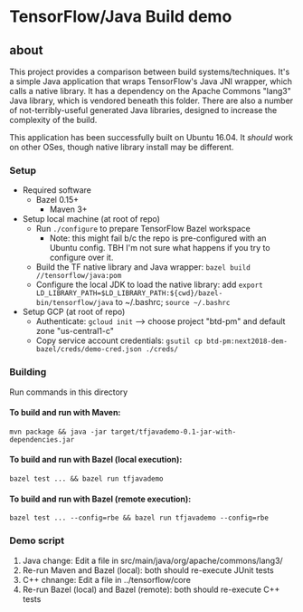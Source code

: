 # TensorFlow/Java Build demo

## about
This project provides a comparison between build systems/techniques. It's a simple Java application that wraps TensorFlow's Java JNI wrapper, which calls a native library. It has a dependency on the Apache Commons "lang3" Java library, which is vendored beneath this folder. There are also a number of not-terribly-useful generated Java libraries, designed to increase the complexity of the build.

This application has been successfully built on Ubuntu 16.04. It _should_ work on other OSes, though native library install may be different.

### Setup
* Required software
  * Bazel 0.15+
    * Maven 3+
* Setup local machine (at root of repo)
  * Run `./configure` to prepare TensorFlow Bazel workspace
    * Note: this might fail b/c the repo is pre-configured with an Ubuntu config. TBH I'm not sure what happens if you try to configure over it.
  * Build the TF native library and Java wrapper: `bazel build //tensorflow/java:pom`
  * Configure the local JDK to load the native library: add `export LD_LIBRARY_PATH=$LD_LIBRARY_PATH:${cwd}/bazel-bin/tensorflow/java` to ~/.bashrc; `source ~/.bashrc`
* Setup GCP (at root of repo)
  * Authenticate: `gcloud init` --> choose project "btd-pm" and default zone "us-central1-c"
  * Copy service account credentials: `gsutil cp btd-pm:next2018-dem-bazel/creds/demo-cred.json ./creds/`

### Building
Run commands in this directory
#### To build and run with Maven:
`mvn package && java -jar target/tfjavademo-0.1-jar-with-dependencies.jar`
#### To build and run with Bazel (local execution):
`bazel test ... && bazel run tfjavademo`
#### To build and run with Bazel (remote execution):
`bazel test ... --config=rbe && bazel run tfjavademo --config=rbe`

### Demo script
1. Java change: Edit a file in src/main/java/org/apache/commons/lang3/
1. Re-run Maven and Bazel (local): both should re-execute JUnit tests
1. C++ chnange: Edit a file in ../tensorflow/core
1. Re-run Bazel (local) and Bazel (remote): both should re-execute C++ tests